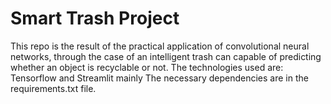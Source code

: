 # Smart Trash Project

This repo is the result of the practical application of convolutional neural networks, through the case of an intelligent trash can capable of predicting whether an object is recyclable or not.
The technologies used are: Tensorflow and Streamlit mainly
The necessary dependencies are in the requirements.txt file.
